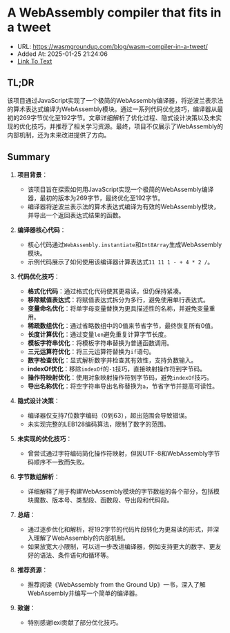 # A WebAssembly compiler that fits in a tweet
- URL: https://wasmgroundup.com/blog/wasm-compiler-in-a-tweet/
- Added At: 2025-01-25 21:24:06
- [Link To Text](2025-01-25-a-webassembly-compiler-that-fits-in-a-tweet_raw.md)

## TL;DR
该项目通过JavaScript实现了一个极简的WebAssembly编译器，将逆波兰表示法的算术表达式编译为WebAssembly模块。通过一系列代码优化技巧，编译器从最初的269字节优化至192字节。文章详细解析了优化过程、隐式设计决策以及未实现的优化技巧，并推荐了相关学习资源。最终，项目不仅展示了WebAssembly的内部机制，还为未来改进提供了方向。

## Summary
1. **项目背景**：
   - 该项目旨在探索如何用JavaScript实现一个极简的WebAssembly编译器，最初的版本为269字节，最终优化至192字节。
   - 编译器将逆波兰表示法的算术表达式编译为有效的WebAssembly模块，并导出一个返回表达式结果的函数。

2. **编译器核心代码**：
   - 核心代码通过`WebAssembly.instantiate`和`Int8Array`生成WebAssembly模块。
   - 示例代码展示了如何使用该编译器计算表达式`11 11 1 - + 4 * 2 /`。

3. **代码优化技巧**：
   - **格式化代码**：通过格式化代码使其更易读，但仍保持紧凑。
   - **移除赋值表达式**：将赋值表达式拆分为多行，避免使用单行表达式。
   - **变量命名优化**：将单字母变量替换为更具描述性的名称，并避免变量重用。
   - **稀疏数组优化**：通过省略数组中的0值来节省字节，最终恢复所有0值。
   - **长度计算优化**：通过变量`len`避免重复计算字节长度。
   - **模板字符串优化**：将模板字符串替换为普通函数调用。
   - **三元运算符优化**：将三元运算符替换为`if`语句。
   - **数字检查优化**：显式解析数字并检查其有效性，支持负数输入。
   - **indexOf优化**：移除`indexOf`的`-1`技巧，直接映射操作符到字节码。
   - **操作符映射优化**：使用对象映射操作符到字节码，避免`indexOf`技巧。
   - **导出名称优化**：将空字符串导出名称替换为`a`，节省字节并提高可读性。

4. **隐式设计决策**：
   - 编译器仅支持7位数字编码（0到63），超出范围会导致错误。
   - 未实现完整的LEB128编码算法，限制了数字的范围。

5. **未实现的优化技巧**：
   - 曾尝试通过字符编码简化操作符映射，但因UTF-8和WebAssembly字节码顺序不一致而失败。

6. **字节数组解析**：
   - 详细解释了用于构建WebAssembly模块的字节数组的各个部分，包括模块魔数、版本号、类型段、函数段、导出段和代码段。

7. **总结**：
   - 通过逐步优化和解析，将192字节的代码片段转化为更易读的形式，并深入理解了WebAssembly的内部机制。
   - 如果放宽大小限制，可以进一步改进编译器，例如支持更大的数字、更友好的语法、条件语句和循环等。

8. **推荐资源**：
   - 推荐阅读《WebAssembly from the Ground Up》一书，深入了解WebAssembly并编写一个简单的编译器。

9. **致谢**：
   - 特别感谢lexi贡献了部分优化技巧。
